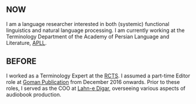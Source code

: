 ## NOW
I am a language researcher interested in both (systemic) functional linguistics and natural language processing. I am currently working at the Terminology Department of the Academy of Persian Language and Literature, [APLL](https://apll.ir/).

## BEFORE
I worked as a Terminology Expert at the [RCTS](https://apll.ir/rcts/). I assumed a part-time Editor role at [Goman Publication](https://gomanbook.com/) from December 2016 onwards. Prior to these roles, I served as the COO at [Lahn-e Digar](https://www.instagram.com/lahnedigar/), overseeing various aspects of audiobook production.
